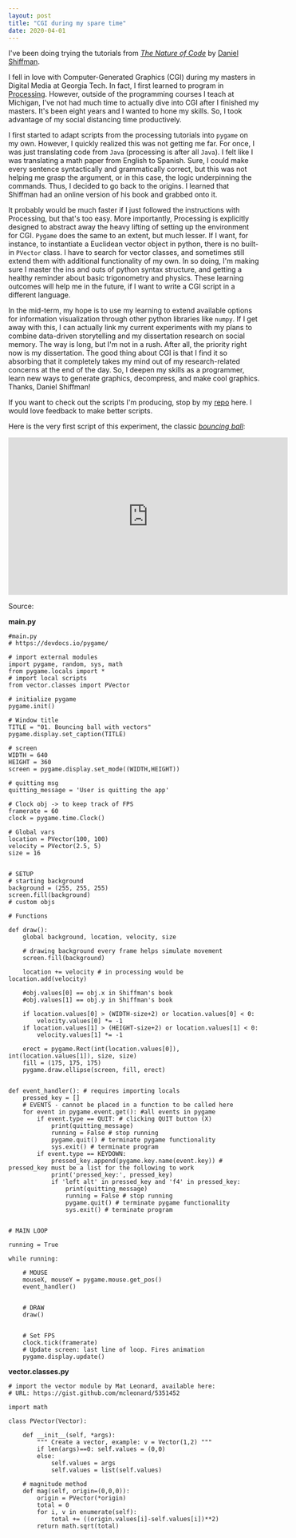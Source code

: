 ```yaml
---
layout: post
title: "CGI during my spare time"
date: 2020-04-01
---
```


I've been doing trying the tutorials from *[The Nature of Code](https://natureofcode.com/book/)* by [Daniel Shiffman](https://shiffman.net/).

I fell in love with Computer-Generated Graphics (CGI) during my masters in Digital Media at Georgia Tech. In fact, I first learned to program in [Processing](https://processing.org/). However, outside of the programming courses I teach at Michigan, I've not had much time to actually dive into CGI after I finished my masters. It's been eight years and I wanted to hone my skills. So, I took advantage of my social distancing time productively.

I first started to adapt scripts from the processing tutorials into `pygame` on my own. However, I quickly realized this was not getting me far. For once, I was just translating code from `Java` (processing is after all `Java`). I felt like I was translating a math paper from English to Spanish. Sure, I could make every sentence syntactically and grammatically correct, but this was not helping me grasp the argument, or in this case, the logic underpinning the commands. Thus, I decided to go back to the origins. I learned that Shiffman had an online version of his book and grabbed onto it.

It probably would be much faster if I just followed the instructions with Processing, but that's too easy. More importantly, Processing is explicitly designed to abstract away the heavy lifting of setting up the environment for CGI. `Pygame` does the same to an extent, but much lesser. If I want, for instance, to instantiate a Euclidean vector object in python, there is no built-in `PVector` class. I have to search for vector classes, and sometimes still extend them with additional functionality of my own. In so doing, I'm making sure I master the ins and outs of python syntax structure, and getting a healthy reminder about basic trigonometry and physics. These learning outcomes will help me in the future, if I want to write a CGI script in a different language.

In the mid-term, my hope is to use my learning to extend available options for information visualization through other python libraries like `numpy`. If I get away with this, I can actually link my current experiments with my plans to combine data-driven storytelling and my dissertation research on social memory. The way is long, but I'm not in a rush. After all, the priority right now is my dissertation. The good thing about CGI is that I find it so absorbing that it completely takes my mind out of my research-related concerns at the end of the day. So, I deepen my skills as a programmer, learn new ways to generate graphics, decompress, and make cool graphics. Thanks, Daniel Shiffman!

If you want to check out the scripts I'm producing, stop by my [repo](https://github.com/allanmartell/Nature-of-Code-with-Pygame) here. I would love feedback to make better scripts.

Here is the very first script of this experiment, the classic *[bouncing ball](https://github.com/allanmartell/Nature-of-Code-with-Pygame/raw/documentation/01%20-%20Vectors/1.1_bouncing_ball_with_vectors.py)*:

<iframe width="560" height="315" src="https://www.youtube.com/embed/bqudDkDHw6E" frameborder="0" allow="accelerometer; autoplay; encrypted-media; gyroscope; picture-in-picture" allowfullscreen></iframe>

Source:

**main.py**

```
#main.py
# https://devdocs.io/pygame/

# import external modules
import pygame, random, sys, math
from pygame.locals import *
# import local scripts
from vector.classes import PVector

# initialize pygame
pygame.init()

# Window title
TITLE = "01. Bouncing ball with vectors"
pygame.display.set_caption(TITLE)

# screen
WIDTH = 640
HEIGHT = 360
screen = pygame.display.set_mode((WIDTH,HEIGHT))

# quitting msg
quitting_message = 'User is quitting the app'

# Clock obj -> to keep track of FPS
framerate = 60
clock = pygame.time.Clock()

# Global vars
location = PVector(100, 100)
velocity = PVector(2.5, 5)
size = 16


# SETUP
# starting background
background = (255, 255, 255)
screen.fill(background)
# custom objs

# Functions

def draw():
	global background, location, velocity, size

	# drawing background every frame helps simulate movement
	screen.fill(background)

	location += velocity # in processing would be location.add(velocity)

	#obj.values[0] == obj.x in Shiffman's book
	#obj.values[1] == obj.y in Shiffman's book

	if location.values[0] > (WIDTH-size+2) or location.values[0] < 0:
		velocity.values[0] *= -1
	if location.values[1] > (HEIGHT-size+2) or location.values[1] < 0:
		velocity.values[1] *= -1

	erect = pygame.Rect(int(location.values[0]), int(location.values[1]), size, size)
	fill = (175, 175, 175)
	pygame.draw.ellipse(screen, fill, erect)


def event_handler(): # requires importing locals
	pressed_key = []
	# EVENTS - cannot be placed in a function to be called here
	for event in pygame.event.get(): #all events in pygame
		if event.type == QUIT: # clicking QUIT button (X)
			print(quitting_message)
			running = False # stop running
			pygame.quit() # terminate pygame functionality
			sys.exit() # terminate program
		if event.type == KEYDOWN:
			pressed_key.append(pygame.key.name(event.key)) # pressed_key must be a list for the following to work
			print('pressed_key:', pressed_key)
			if 'left alt' in pressed_key and 'f4' in pressed_key:
				print(quitting_message)
				running = False # stop running
				pygame.quit() # terminate pygame functionality
				sys.exit() # terminate program


# MAIN LOOP

running = True

while running:

	# MOUSE
	mouseX, mouseY = pygame.mouse.get_pos()
	event_handler()


	# DRAW
	draw()


	# Set FPS
	clock.tick(framerate)
	# Update screen: last line of loop. Fires animation
	pygame.display.update()

```
**vector.classes.py**


```
# import the vector module by Mat Leonard, available here:
# URL: https://gist.github.com/mcleonard/5351452

import math

class PVector(Vector):

    def __init__(self, *args):
        """ Create a vector, example: v = Vector(1,2) """
        if len(args)==0: self.values = (0,0)
        else:
            self.values = args
            self.values = list(self.values)

    # magnitude method
    def mag(self, origin=(0,0,0)):
        origin = PVector(*origin)
        total = 0
        for i, v in enumerate(self):
            total += ((origin.values[i]-self.values[i])**2)
        return math.sqrt(total)

```
